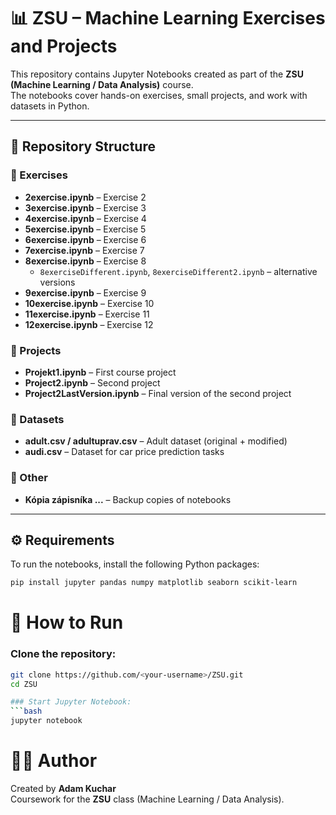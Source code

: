 # 📊 ZSU – Machine Learning Exercises and Projects

This repository contains Jupyter Notebooks created as part of the **ZSU (Machine Learning / Data Analysis)** course.  
The notebooks cover hands-on exercises, small projects, and work with datasets in Python.

---

## 📂 Repository Structure

### 🔹 Exercises
- **2exercise.ipynb** – Exercise 2  
- **3exercise.ipynb** – Exercise 3  
- **4exercise.ipynb** – Exercise 4  
- **5exercise.ipynb** – Exercise 5  
- **6exercise.ipynb** – Exercise 6  
- **7exercise.ipynb** – Exercise 7  
- **8exercise.ipynb** – Exercise 8  
  - `8exerciseDifferent.ipynb`, `8exerciseDifferent2.ipynb` – alternative versions  
- **9exercise.ipynb** – Exercise 9  
- **10exercise.ipynb** – Exercise 10  
- **11exercise.ipynb** – Exercise 11  
- **12exercise.ipynb** – Exercise 12  

### 🔹 Projects
- **Projekt1.ipynb** – First course project  
- **Project2.ipynb** – Second project  
- **Project2LastVersion.ipynb** – Final version of the second project  

### 🔹 Datasets
- **adult.csv / adultuprav.csv** – Adult dataset (original + modified)  
- **audi.csv** – Dataset for car price prediction tasks  

### 🔹 Other
- **Kópia zápisníka ...** – Backup copies of notebooks  

---

## ⚙️ Requirements
To run the notebooks, install the following Python packages:

```bash
pip install jupyter pandas numpy matplotlib seaborn scikit-learn
```
# 🚀 How to Run

### Clone the repository:
```bash
git clone https://github.com/<your-username>/ZSU.git
cd ZSU

### Start Jupyter Notebook:
```bash
jupyter notebook
```

# 🧑‍💻 Author

Created by **Adam Kuchar**  
Coursework for the **ZSU** class (Machine Learning / Data Analysis).
